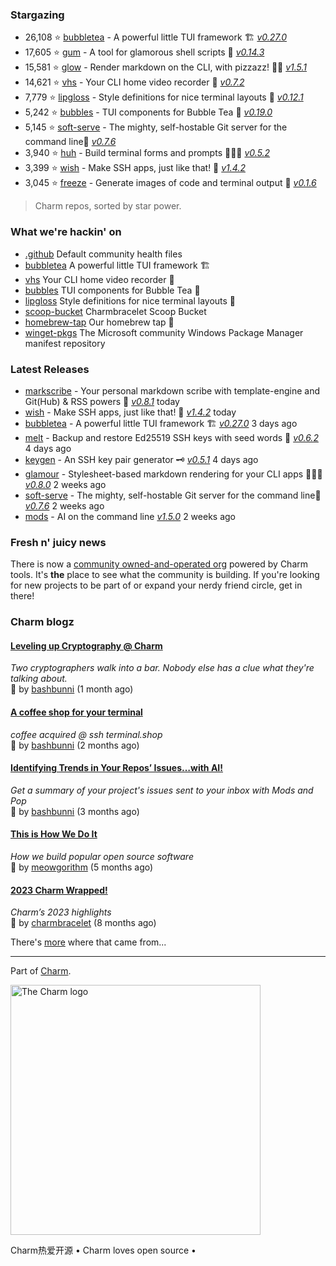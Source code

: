 

### Stargazing
- 26,108 ⭐️ [bubbletea](https://github.com/charmbracelet/bubbletea) - A powerful little TUI framework 🏗 [_v0.27.0_](https://github.com/charmbracelet/bubbletea/releases/tag/v0.27.0)
- 17,605 ⭐️ [gum](https://github.com/charmbracelet/gum) - A tool for glamorous shell scripts 🎀 [_v0.14.3_](https://github.com/charmbracelet/gum/releases/tag/v0.14.3)
- 15,581 ⭐️ [glow](https://github.com/charmbracelet/glow) - Render markdown on the CLI, with pizzazz! 💅🏻 [_v1.5.1_](https://github.com/charmbracelet/glow/releases/tag/v1.5.1)
- 14,621 ⭐️ [vhs](https://github.com/charmbracelet/vhs) - Your CLI home video recorder 📼 [_v0.7.2_](https://github.com/charmbracelet/vhs/releases/tag/v0.7.2)
- 7,779 ⭐️ [lipgloss](https://github.com/charmbracelet/lipgloss) - Style definitions for nice terminal layouts 👄 [_v0.12.1_](https://github.com/charmbracelet/lipgloss/releases/tag/v0.12.1)
- 5,242 ⭐️ [bubbles](https://github.com/charmbracelet/bubbles) - TUI components for Bubble Tea 🫧 [_v0.19.0_](https://github.com/charmbracelet/bubbles/releases/tag/untagged-f9aac4c38b7e9abbc959)
- 5,145 ⭐️ [soft-serve](https://github.com/charmbracelet/soft-serve) - The mighty, self-hostable Git server for the command line🍦 [_v0.7.6_](https://github.com/charmbracelet/soft-serve/releases/tag/v0.7.6)
- 3,940 ⭐️ [huh](https://github.com/charmbracelet/huh) - Build terminal forms and prompts 🤷🏻‍♀️ [_v0.5.2_](https://github.com/charmbracelet/huh/releases/tag/v0.5.2)
- 3,399 ⭐️ [wish](https://github.com/charmbracelet/wish) - Make SSH apps, just like that! 💫 [_v1.4.2_](https://github.com/charmbracelet/wish/releases/tag/v1.4.2)
- 3,045 ⭐️ [freeze](https://github.com/charmbracelet/freeze) - Generate images of code and terminal output 📸 [_v0.1.6_](https://github.com/charmbracelet/freeze/releases/tag/v0.1.6)

> Charm repos, sorted by star power.

### What we're hackin' on
- [.github](https://github.com/charmbracelet/.github) Default community health files 
- [bubbletea](https://github.com/charmbracelet/bubbletea) A powerful little TUI framework 🏗
- [vhs](https://github.com/charmbracelet/vhs) Your CLI home video recorder 📼
- [bubbles](https://github.com/charmbracelet/bubbles) TUI components for Bubble Tea 🫧
- [lipgloss](https://github.com/charmbracelet/lipgloss) Style definitions for nice terminal layouts 👄
- [scoop-bucket](https://github.com/charmbracelet/scoop-bucket) Charmbracelet Scoop Bucket
- [homebrew-tap](https://github.com/charmbracelet/homebrew-tap) Our homebrew tap 🍺
- [winget-pkgs](https://github.com/charmbracelet/winget-pkgs) The Microsoft community Windows Package Manager manifest repository

### Latest Releases
- [markscribe](https://github.com/charmbracelet/markscribe) - Your personal markdown scribe with template-engine and Git(Hub) & RSS powers 📜 [_v0.8.1_](https://github.com/charmbracelet/markscribe/releases/tag/v0.8.1) today
- [wish](https://github.com/charmbracelet/wish) - Make SSH apps, just like that! 💫 [_v1.4.2_](https://github.com/charmbracelet/wish/releases/tag/v1.4.2) today
- [bubbletea](https://github.com/charmbracelet/bubbletea) - A powerful little TUI framework 🏗 [_v0.27.0_](https://github.com/charmbracelet/bubbletea/releases/tag/v0.27.0) 3 days ago
- [melt](https://github.com/charmbracelet/melt) - Backup and restore Ed25519 SSH keys with seed words 🫠 [_v0.6.2_](https://github.com/charmbracelet/melt/releases/tag/v0.6.2) 4 days ago
- [keygen](https://github.com/charmbracelet/keygen) - An SSH key pair generator 🗝️ [_v0.5.1_](https://github.com/charmbracelet/keygen/releases/tag/v0.5.1) 4 days ago
- [glamour](https://github.com/charmbracelet/glamour) - Stylesheet-based markdown rendering for your CLI apps 💇🏻‍♀️ [_v0.8.0_](https://github.com/charmbracelet/glamour/releases/tag/v0.8.0) 2 weeks ago
- [soft-serve](https://github.com/charmbracelet/soft-serve) - The mighty, self-hostable Git server for the command line🍦 [_v0.7.6_](https://github.com/charmbracelet/soft-serve/releases/tag/v0.7.6) 2 weeks ago
- [mods](https://github.com/charmbracelet/mods) - AI on the command line [_v1.5.0_](https://github.com/charmbracelet/mods/releases/tag/v1.5.0) 2 weeks ago

### Fresh n' juicy news

There is now a [community owned-and-operated
org](https://github.com/charm-community) powered by Charm tools. It's **the**
place to see what the community is building. If you're looking for new projects
to be part of or expand your nerdy friend circle, get in there!  

### Charm blogz

#### [Leveling up Cryptography @ Charm](https://charm.sh/blog/geomys/)

_Two cryptographers walk into a bar. Nobody else has a clue what they're talking about._ 
<br/>
🩷 by [bashbunni](https://github.com/bashbunni) (1 month ago)
<br/>

#### [A coffee shop for your terminal](https://charm.sh/blog/terminaldotshop/)

_coffee acquired @ ssh terminal.shop_ 
<br/>
🩷 by [bashbunni](https://github.com/bashbunni) (2 months ago)
<br/>

#### [Identifying Trends in Your Repos’ Issues…with AI!](https://charm.sh/blog/gh-mods-pop/)

_Get a summary of your project's issues sent to your inbox with Mods and Pop_ 
<br/>
🩷 by [bashbunni](https://github.com/bashbunni) (3 months ago)
<br/>

#### [This is How We Do It](https://charm.sh/blog/100k/)

_How we build popular open source software_ 
<br/>
🩷 by [meowgorithm](https://github.com/meowgorithm) (5 months ago)
<br/>

#### [2023 Charm Wrapped!](https://charm.sh/blog/2023-roundup/)

_Charm’s 2023 highlights_ 
<br/>
🩷 by [charmbracelet](https://github.com/charmbracelet) (8 months ago)
<br/>

There's [more](https://charm.sh/blog) where that came from...

***

Part of [Charm](https://charm.sh).

<a href="https://charm.sh/"><img alt="The Charm logo" src="https://stuff.charm.sh/charm-badge.jpg" width="400"></a>

Charm热爱开源 • Charm loves open source •
